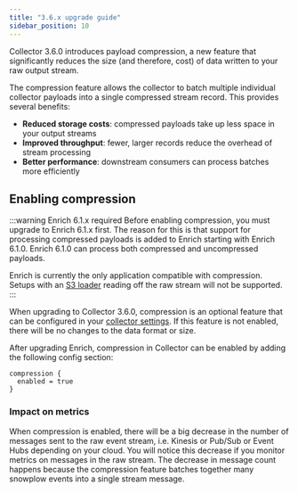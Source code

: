 ```yaml
---
title: "3.6.x upgrade guide"
sidebar_position: 10
---
```


Collector 3.6.0 introduces payload compression, a new feature that significantly reduces the size (and therefore, cost) of data written to your raw output stream.

The compression feature allows the collector to batch multiple individual collector payloads into a single compressed stream record. This provides several benefits:

* **Reduced storage costs**: compressed payloads take up less space in your output streams
* **Improved throughput**: fewer, larger records reduce the overhead of stream processing
* **Better performance**: downstream consumers can process batches more efficiently

## Enabling compression

:::warning Enrich 6.1.x required
Before enabling compression, you must upgrade to Enrich 6.1.x first. The reason for this is that support for processing compressed payloads is added to Enrich starting with Enrich 6.1.0. Enrich 6.1.0 can process both compressed and uncompressed payloads.

Enrich is currently the only application compatible with compression. Setups with an [S3 loader](/docs/api-reference/loaders-storage-targets/s3-loader/index.md) reading off the raw stream will not be supported.
:::

When upgrading to Collector 3.6.0, compression is an optional feature that can be configured in your [collector settings](/docs/api-reference/stream-collector/configure/index.md). If this feature is not enabled, there will be no changes to the data format or size.

After upgrading Enrich, compression in Collector can be enabled by adding the following config section:

```hocon
compression {
  enabled = true
}
```

### Impact on metrics

When compression is enabled, there will be a big decrease in the number of messages sent to the raw event stream, i.e. Kinesis or Pub/Sub or Event Hubs depending on your cloud. You will notice this decrease if you monitor metrics on messages in the raw stream. The decrease in message count happens because the compression feature batches together many snowplow events into a single stream message.
